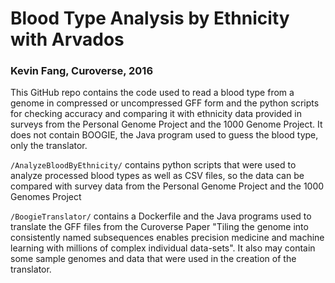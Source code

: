 # Blood Type Analysis by Ethnicity with Arvados
### Kevin Fang, Curoverse, 2016
 
This GitHub repo contains the code used to read a blood type from a genome in compressed or uncompressed GFF form and the python scripts for checking accuracy and comparing it with ethnicity data provided in surveys from the Personal Genome Project and the 1000 Genome Project. It does not contain BOOGIE, the Java program used to guess the blood type, only the translator.

`/AnalyzeBloodByEthnicity/` contains python scripts that were used to analyze processed blood types as well as CSV files, so the data can be compared with survey data from the Personal Genome Project and the 1000 Genomes Project

`/BoogieTranslator/` contains a Dockerfile and the Java programs used to translate the GFF files from the Curoverse Paper "Tiling the genome into consistently named subsequences enables precision medicine and machine learning with millions of complex individual data-sets". It also may contain some sample genomes and data that were used in the creation of the translator.
